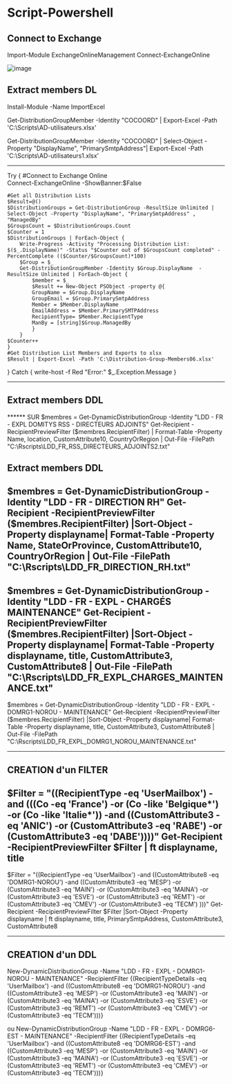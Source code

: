 # Script-Powershell

## Connect to Exchange
Import-Module ExchangeOnlineManagement
Connect-ExchangeOnline


![image](https://github.com/user-attachments/assets/680e1353-4710-42f5-9ad4-d70bcaf17e4d)


## Extract members DL

Install-Module -Name ImportExcel

Get-DistributionGroupMember -Identity "COCOORD"  | Export-Excel -Path 'C:\Scripts\AD-utilisateurs.xlsx'

Get-DistributionGroupMember -Identity "COCOORD"  | Select-Object -Property "DisplayName", "PrimarySmtpAddress"| Export-Excel -Path 'C:\Scripts\AD-utilisateurs1.xlsx'

**************


 
Try {
    #Connect to Exchange Online    
    Connect-ExchangeOnline -ShowBanner:$False
 
    #Get all Distribution Lists
    $Result=@()   
    $DistributionGroups = Get-DistributionGroup -ResultSize Unlimited | Select-Object -Property "DisplayName", "PrimarySmtpAddress" , "ManagedBy" 
    $GroupsCount = $DistributionGroups.Count
    $Counter = 1
    $DistributionGroups | ForEach-Object {
        Write-Progress -Activity "Processing Distribution List: $($_.DisplayName)" -Status "$Counter out of $GroupsCount completed" -PercentComplete (($Counter/$GroupsCount)*100)
        $Group = $_
        Get-DistributionGroupMember -Identity $Group.DisplayName  -ResultSize Unlimited | ForEach-Object {
            $member = $_
            $Result += New-Object PSObject -property @{
            GroupName = $Group.DisplayName
            GroupEmail = $Group.PrimarySmtpAddress
            Member = $Member.DisplayName
            EmailAddress = $Member.PrimarySMTPAddress
            RecipientType= $Member.RecipientType
		    ManBy = [string]$Group.ManagedBy
            }
        }
    $Counter++
    }
    #Get Distribution List Members and Exports to xlsx
    $Result | Export-Excel -Path 'C:\Distribution-Group-Members06.xlsx'
}
Catch {
    write-host -f Red "Error:" $_.Exception.Message
}



***********



## Extract members DDL

****** SUR
$membres = Get-DynamicDistributionGroup -Identity "LDD - FR - EXPL DOMITYS RSS - DIRECTEURS ADJOINTS" 
Get-Recipient -RecipientPreviewFilter ($membres.RecipientFilter) | Format-Table -Property Name, location, CustomAttribute10, CountryOrRegion  | Out-File -FilePath  "C:\Rscripts\LDD_FR_RSS_DIRECTEURS_ADJOINTS2.txt"


## Extract members DDL

$membres = Get-DynamicDistributionGroup -Identity "LDD - FR - DIRECTION RH"
Get-Recipient -RecipientPreviewFilter ($membres.RecipientFilter)   |Sort-Object -Property displayname| Format-Table -Property Name, StateOrProvince, CustomAttribute10, CountryOrRegion   | Out-File -FilePath  "C:\Rscripts\LDD_FR_DIRECTION_RH.txt"
------- 
$membres = Get-DynamicDistributionGroup -Identity "LDD - FR - EXPL - CHARGÉS MAINTENANCE" 
Get-Recipient -RecipientPreviewFilter ($membres.RecipientFilter) |Sort-Object -Property displayname| Format-Table -Property displayname, title, CustomAttribute3, CustomAttribute8 | Out-File -FilePath "C:\Rscripts\LDD_FR_EXPL_CHARGES_MAINTENANCE.txt"
------
$membres = Get-DynamicDistributionGroup -Identity "LDD - FR - EXPL - DOMRG1-NOROU - MAINTENANCE" 
Get-Recipient -RecipientPreviewFilter ($membres.RecipientFilter) |Sort-Object -Property displayname| Format-Table -Property displayname, title, CustomAttribute3, CustomAttribute8 | Out-File -FilePath "C:\Rscripts\LDD_FR_EXPL_DOMRG1_NOROU_MAINTENANCE.txt"

_________________________________________________________________________________
## CREATION  d'un FILTER

$Filter  = "((RecipientType -eq 'UserMailbox') -and (((Co -eq 'France') -or (Co -like 'Belgique*') -or (Co -like 'Italie*')) -and ((CustomAttribute3 -eq 'ANIC') -or (CustomAttribute3 -eq 'RABE') -or (CustomAttribute3 -eq 'DABE'))))" 
Get-Recipient -RecipientPreviewFilter $Filter | ft displayname, title
------------------------------------------------------------------------
$Filter  = "((RecipientType -eq 'UserMailbox') -and ((CustomAttribute8 -eq 'DOMRG1-NOROU') -and ((CustomAttribute3 -eq 'MESP') -or (CustomAttribute3 -eq 'MAIN') -or (CustomAttribute3 -eq 'MAINA') -or (CustomAttribute3 -eq 'ESVE') -or (CustomAttribute3 -eq 'REMT') -or (CustomAttribute3 -eq 'CMEV') -or (CustomAttribute3 -eq 'TECM') )))" 
Get-Recipient -RecipientPreviewFilter $Filter |Sort-Object -Property displayname | ft displayname, title, PrimarySmtpAddress, CustomAttribute3, CustomAttribute8 

______________________________________________________________________________
## CREATION  d'un DDL
New-DynamicDistributionGroup -Name "LDD - FR - EXPL - DOMRG1-NOROU - MAINTENANCE" -RecipientFilter {(RecipientTypeDetails -eq 'UserMailbox') -and ((CustomAttribute8 -eq 'DOMRG1-NOROU') -and ((CustomAttribute3 -eq 'MESP') -or (CustomAttribute3 -eq 'MAIN') -or (CustomAttribute3 -eq 'MAINA') -or (CustomAttribute3 -eq 'ESVE') -or (CustomAttribute3 -eq 'REMT') -or (CustomAttribute3 -eq 'CMEV') -or (CustomAttribute3 -eq 'TECM')))}

ou
New-DynamicDistributionGroup -Name "LDD - FR - EXPL - DOMRG6-EST - MAINTENANCE" -RecipientFilter {(RecipientTypeDetails -eq 'UserMailbox') -and ((CustomAttribute8 -eq 'DOMRG6-EST') -and ((CustomAttribute3 -eq 'MESP') -or (CustomAttribute3 -eq 'MAIN') -or (CustomAttribute3 -eq 'MAINA') -or (CustomAttribute3 -eq 'ESVE') -or (CustomAttribute3 -eq 'REMT') -or (CustomAttribute3 -eq 'CMEV') -or (CustomAttribute3 -eq 'TECM')))}





